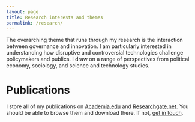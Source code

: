 ```yaml
---
layout: page
title: Research interests and themes
permalink: /research/
---
```


The overarching theme that runs through my research is the interaction between governance and innovation. I am particularly interested in understanding how disruptive and controversial technologies challenge policymakers and publics. I draw on a range of perspectives from political economy, sociology, and science and technology studies. 

# Publications

I store all of my publications on [Academia.edu](https://cbs.academia.edu/JacobHasselbalch) and [Researchgate.net](https://www.researchgate.net/profile/Jacob_Hasselbalch). You should be able to browse them and download there. If not, [get in touch](/about).

